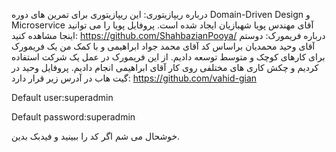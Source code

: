 درباره ریپازیتوری:
این ریپازیتوری برای تمرین های دوره Domain-Driven Design و Microservice آقای مهندس پویا شهبازیان ایجاد شده است. پروفایل پویا را می توانید اینجا مشاهده کنید:
https://github.com/ShahbazianPooya/
درباره فریمورک:
 دوستم آقای وحید محمدیان براساس کد آقای محمد جواد ابراهیمی و با کمک من یک فریمورک برای کارهای کوچک و متوسط توسعه دادیم. 
از این فریمورک در عمل یک شرکت استفاده کردیم و چکش کاری های مختلفی روی کار آقای ابراهیمی انجام دادیم.
پروفایل وحید در گیت هاب در آدرس زیر قرار دارد:
https://github.com/vahid-gian

Default user:superadmin

Default password:superadmin

خوشحال می شم اگر کد را ببینید و فیدبک بدین.
